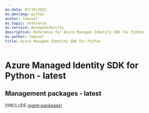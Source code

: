 ```yaml
---
ms.data: 07/29/2022
ms.devlang: python
author: lmazuel
ms.topic: reference
ms.service: managedidentity
description: Reference for Azure Managed Identity SDK for Python
ms.author: lmazuel
title: Azure Managed Identity SDK for Python
---
```

# Azure Managed Identity SDK for Python - latest

## Management packages - latest
[!INCLUDE [mgmt-packages](managed-identity-mgmt-index.md)]